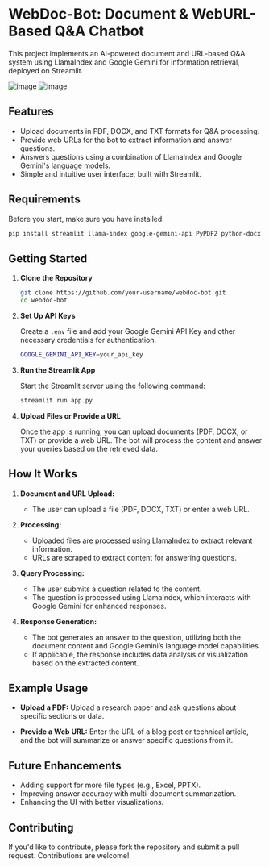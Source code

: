 
# WebDoc-Bot: Document & WebURL-Based Q&A Chatbot

This project implements an AI-powered document and URL-based Q&A system using LlamaIndex and Google Gemini for information retrieval, deployed on Streamlit.

![image](https://github.com/user-attachments/assets/9ce6c812-d618-4cae-8682-c7c2e85e3a42)     ![image](https://github.com/user-attachments/assets/dedf1bcc-bfa9-46ba-af3b-87f39105ffd1)



## Features

- Upload documents in PDF, DOCX, and TXT formats for Q&A processing.
- Provide web URLs for the bot to extract information and answer questions.
- Answers questions using a combination of LlamaIndex and Google Gemini's language models.
- Simple and intuitive user interface, built with Streamlit.

## Requirements

Before you start, make sure you have installed:

```bash
pip install streamlit llama-index google-gemini-api PyPDF2 python-docx pandas matplotlib seaborn
```

## Getting Started

1. **Clone the Repository**

   ```bash
   git clone https://github.com/your-username/webdoc-bot.git
   cd webdoc-bot
   ```

2. **Set Up API Keys**

   Create a `.env` file and add your Google Gemini API Key and other necessary credentials for authentication.

   ```bash
   GOOGLE_GEMINI_API_KEY=your_api_key
   ```

3. **Run the Streamlit App**

   Start the Streamlit server using the following command:

   ```bash
   streamlit run app.py
   ```

4. **Upload Files or Provide a URL**

   Once the app is running, you can upload documents (PDF, DOCX, or TXT) or provide a web URL. The bot will process the content and answer your queries based on the retrieved data.


## How It Works

1. **Document and URL Upload:**
   - The user can upload a file (PDF, DOCX, TXT) or enter a web URL.
   
2. **Processing:**
   - Uploaded files are processed using LlamaIndex to extract relevant information.
   - URLs are scraped to extract content for answering questions.
   
3. **Query Processing:**
   - The user submits a question related to the content.
   - The question is processed using LlamaIndex, which interacts with Google Gemini for enhanced responses.

4. **Response Generation:**
   - The bot generates an answer to the question, utilizing both the document content and Google Gemini’s language model capabilities.
   - If applicable, the response includes data analysis or visualization based on the extracted content.

## Example Usage

- **Upload a PDF:**
  Upload a research paper and ask questions about specific sections or data.
  
- **Provide a Web URL:**
  Enter the URL of a blog post or technical article, and the bot will summarize or answer specific questions from it.

## Future Enhancements

- Adding support for more file types (e.g., Excel, PPTX).
- Improving answer accuracy with multi-document summarization.
- Enhancing the UI with better visualizations.

## Contributing

If you'd like to contribute, please fork the repository and submit a pull request. Contributions are welcome!
